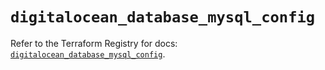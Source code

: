 # `digitalocean_database_mysql_config`

Refer to the Terraform Registry for docs: [`digitalocean_database_mysql_config`](https://registry.terraform.io/providers/digitalocean/digitalocean/2.60.0/docs/resources/database_mysql_config).
